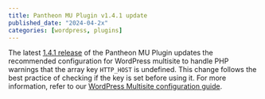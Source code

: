 ```yaml
---
title: Pantheon MU Plugin v1.4.1 update
published_date: "2024-04-2x"
categories: [wordpress, plugins]
---
```


The latest [1.4.1 release](https://github.com/pantheon-systems/pantheon-mu-plugin/releases) of the Pantheon MU Plugin updates the recommended configuration for  WordPress multisite to handle PHP warnings that the array key `HTTP_HOST` is undefined. This change follows the best practice of checking if the key is set before using it. For more information, refer to our [WordPress Multisite configuration guide](/guides/multisite/config).
